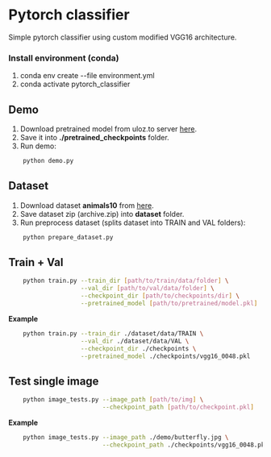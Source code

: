 # Pytorch classifier

Simple pytorch classifier using custom modified VGG16 architecture.

### Install environment (conda)
1) conda env create --file environment.yml
2) conda activate pytorch_classifier

## Demo

1) Download pretrained model from uloz.to server [here](https://drive.google.com/file/d/1I53jXYnyKcNoQYxXA_cQv1A0pmKFo3v3/view?usp=sharing).
2) Save it into **./pretrained_checkpoints** folder.
3) Run demo:
```bash
    python demo.py
```

## Dataset
1) Download dataset **animals10** from [here](https://www.kaggle.com/alessiocorrado99/animals10/download).
2) Save dataset zip (archive.zip) into **dataset** folder.
3) Run preprocess dataset (splits dataset into TRAIN and VAL folders):

```bash
    python prepare_dataset.py
```

## Train + Val
```bash
    python train.py --train_dir [path/to/train/data/folder] \
                    --val_dir [path/to/val/data/folder] \
                    --checkpoint_dir [path/to/checkpoints/dir] \
                    --pretrained_model [path/to/pretrained/model.pkl]
```
**Example**
```bash
    python train.py --train_dir ./dataset/data/TRAIN \
                    --val_dir ./dataset/data/VAL \
                    --checkpoint_dir ./checkpoints \
                    --pretrained_model ./checkpoints/vgg16_0048.pkl
```

## Test single image
```bash
    python image_tests.py --image_path [path/to/img] \
                          --checkpoint_path [path/to/checkpoint.pkl]
```
**Example**
```bash
    python image_tests.py --image_path ./demo/butterfly.jpg \
                          --checkpoint_path ./checkpoints/vgg16_0048.pkl
```
